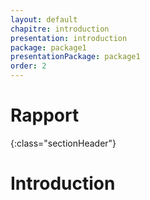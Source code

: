 ```yaml
---
layout: default
chapitre: introduction
presentation: introduction
package: package1
presentationPackage: package1
order: 2
---
```


# Rapport
{:class="sectionHeader"}

<!-- new slide -->

# Introduction

